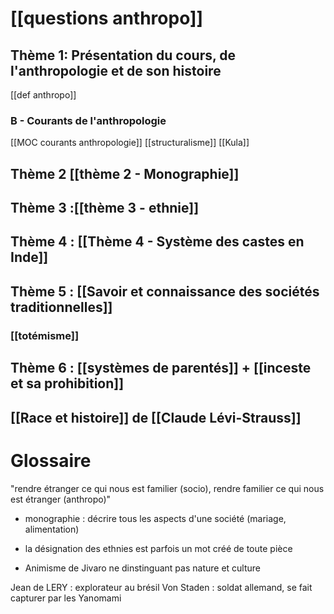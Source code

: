 
# [[questions anthropo]]
## Thème 1: Présentation du cours, de l'anthropologie et de son histoire
[[def anthropo]]
### B - Courants de l'anthropologie
[[MOC courants anthropologie]]
[[structuralisme]]
[[Kula]]

## Thème 2 [[thème 2 - Monographie]]

## Thème 3  :[[thème 3 - ethnie]]

## Thème 4 : [[Thème 4 - Système des castes en Inde]]

## Thème 5 : [[Savoir et connaissance des sociétés traditionnelles]]

### [[totémisme]]

## Thème 6 : [[systèmes de parentés]] + [[inceste et sa prohibition]]

## [[Race et histoire]] de [[Claude Lévi-Strauss]]
# Glossaire
"rendre étranger ce qui nous est familier (socio), rendre familier ce qui nous est étranger (anthropo)"
- monographie : décrire tous les aspects d'une société (mariage, alimentation)
- la désignation des ethnies est parfois un mot créé de toute pièce

- Animisme de Jivaro ne dinstinguant pas nature et culture

Jean de LERY : explorateur au brésil
Von Staden : soldat allemand, se fait capturer par les Yanomami






